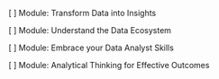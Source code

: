 [ ] Module: Transform Data into Insights

[ ] Module: Understand the Data Ecosystem

[ ] Module: Embrace your Data Analyst Skills

[ ] Module: Analytical Thinking for Effective Outcomes
